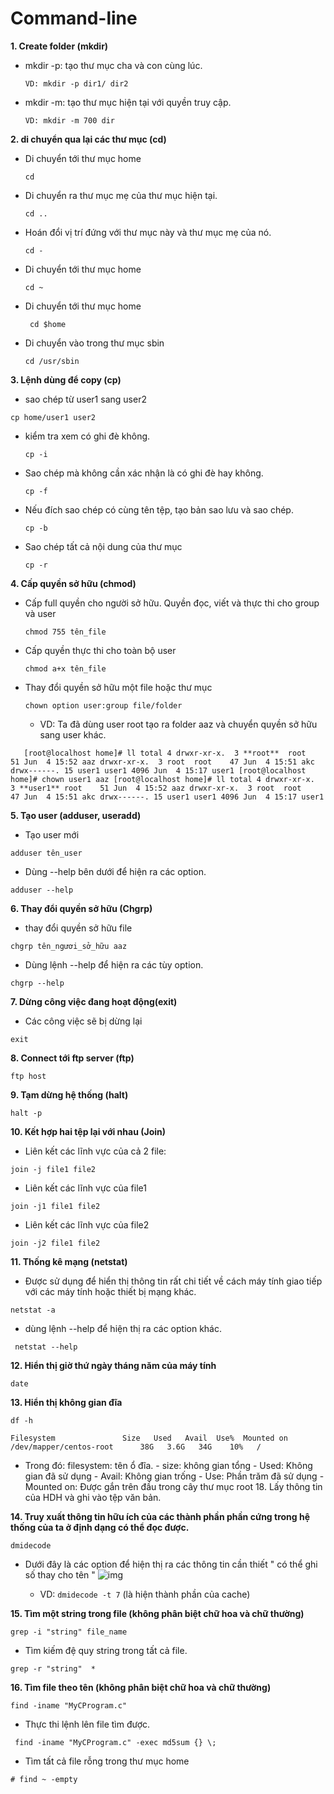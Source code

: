 # Command-line

**1. Create folder (mkdir)**
  - mkdir -p: tạo thư mục cha và con cùng lúc.
  
    `` VD: mkdir -p dir1/ dir2 ``
    
  - mkdir -m: tạo thư mục hiện tại với quyền truy cập.
  
    `` VD: mkdir -m 700 dir ``
    
**2.  di chuyển qua lại các thư mục (cd)**
- Di chuyển tới thư mục home

    `` cd ``
    
- Di chuyển ra thư mục mẹ của thư mục hiện tại.

    `` cd .. ``
    
- Hoán đổi vị trí đứng với thư mục này và thư mục mẹ của nó.

    `` cd - ``
    
- Di chuyển tới thư mục home

    `` cd ~ ``
    
- Di chuyển tới thư mục home

   `` cd $home``
   
- Di chuyển vào trong thư mục sbin

    `` cd /usr/sbin ``
    
**3. Lệnh dùng để copy (cp)**
 - sao chép từ user1 sang user2
 
`` cp home/user1 user2 ``

- kiểm tra xem có ghi đè không.

    `` cp -i ``
    
- Sao chép mà không cần xác nhận là có ghi đè hay không.

   `` cp -f ``
   
- Nếu đích sao chép có cùng tên tệp, tạo bản sao lưu và sao chép.

    `` cp -b ``
    
- Sao chép tất cả nội dung của thư mục 

    `` cp -r ``
    
**4. Cấp quyền sở hữu (chmod)**
- Cấp full quyền cho người sở hữu. Quyền đọc, viết và thực thi cho group và user

  `` chmod 755 tên_file ``
  
- Cấp quyền thực thi cho toàn bộ user

  `` chmod a+x tên_file ``
  
- Thay đổi quyền sở hữu một file hoặc thư mục

    `` chown option user:group file/folder ``
    
    - VD: Ta đã dùng user root tạo ra folder aaz  và chuyển quyền sở hữu sang user khác.
    
``    [root@localhost home]# ll
    total 4
    drwxr-xr-x.  3 **root**  root    51 Jun  4 15:52 aaz
    drwxr-xr-x.  3 root  root    47 Jun  4 15:51 akc
    drwx------. 15 user1 user1 4096 Jun  4 15:17 user1
    [root@localhost home]# chown user1 aaz
    [root@localhost home]# ll
    total 4
    drwxr-xr-x.  3 **user1** root    51 Jun  4 15:52 aaz
    drwxr-xr-x.  3 root  root    47 Jun  4 15:51 akc
    drwx------. 15 user1 user1 4096 Jun  4 15:17 user1 ``

**5. Tạo user (adduser, useradd)**
- Tạo user mới

`` adduser tên_user ``

- Dùng --help bên dưới để hiện ra các option.

`` adduser --help ``

**6. Thay đổi quyền sở hữu (Chgrp)**
- thay đổi quyền sở hữu file

`` chgrp tên_ngươi_sở_hữu aaz ``

- Dùng lệnh --help để hiện ra các tùy option.

`` chgrp --help ``

**7. Dừng công việc đang hoạt động(exit)**
- Các công việc sẽ bị dừng lại

`` exit ``

**8. Connect tới ftp server (ftp)**

``ftp host``

**9. Tạm dừng hệ thống (halt)**

`` halt -p ``

**10. Kết hợp hai tệp lại với nhau (Join)**
- Liên kết các lĩnh vực của cả 2 file:

`` join -j file1 file2 ``

- Liên kết các lĩnh vực của file1

`` join -j1 file1 file2 ``

- Liên kết các lĩnh vực của file2

`` join -j2 file1 file2 ``

**11. Thống kê mạng (netstat)**
- Được sử dụng để hiển thị thông tin rất chi tiết về cách máy tính giao tiếp với các máy tính hoặc thiết bị mạng khác.

`` netstat -a ``

- dùng lệnh --help để hiện thị ra các option khác.

`` netstat --help``

**12. Hiển thị giờ thứ ngày tháng năm của máy tính**

``date``

**13. Hiển thị không gian đĩa**

``df -h``

`` Filesystem               Size   Used   Avail  Use%  Mounted on
/dev/mapper/centos-root      38G   3.6G   34G    10%   / ``

- Trong đó: filesystem: tên ổ đĩa. - size: không gian tổng - Used: Không gian đã sử dụng - Avail: Không gian trống - Use: Phần trăm đã sử dụng - Mounted on: Được gắn trên đầu trong cây thư mục root 18. Lấy thông tin của HDH và ghi vào tệp văn bản.

**14. Truy xuất thông tin hữu ích của các thành phần phần cứng trong hệ thống của ta ở định dạng có thể đọc được.**

``dmidecode``

- Dưới đây là các option để hiện thị ra các thông tin cần thiết " có thể ghi số thay cho tên "
![img](https://scontent.fhan5-4.fna.fbcdn.net/v/t1.15752-9/62001377_609159889588549_237152666562592768_n.png?_nc_cat=104&_nc_oc=AQmueFogFTXuZfMWNqJ0UpXyCQtLMDOvLjXbKbFw3gVFox_UJRJcAnzaPKlvZ53SUc8&_nc_ht=scontent.fhan5-4.fna&oh=aafd7477777d31f47ed3f3bd012e1f2a&oe=5D56A305)

  - VD: ``dmidecode -t 7`` (là hiện thành phần của cache)

**15. Tìm một string trong file (không phân biệt chữ hoa và chữ thường)**

`` grep -i "string" file_name ``

- Tìm kiếm đệ quy string trong tất cả file.

`` grep -r "string"  * ``

**16. Tìm file theo tên (không phân biệt chữ hoa và chữ thường)**

`` find -iname "MyCProgram.c" ``

- Thực thi lệnh lên file tìm được.

`` find -iname "MyCProgram.c" -exec md5sum {} \;``

- Tìm tất cả file rỗng trong thư mục home

``# find ~ -empty``
